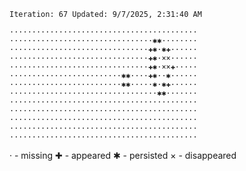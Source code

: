 `Iteration: 67 Updated: 9/7/2025, 2:31:40 AM`
<!-- GOL_START -->
`··········································`</br>
`································✱✱········`</br>
`·······························✚✱·✱✚······`</br>
`·······························✚✱·××······`</br>
`·······························✚✱·××✚·····`</br>
`·························✱✱····✚✱··✱······`</br>
`·························✱✱·····✱·✱✚······`</br>
`·································✱✱·······`</br>
`··········································`</br>
`··········································`</br>
`··········································`</br>
`··········································`</br>
`··········································`</br>
<!-- GOL_END -->
· - missing
✚ - appeared
✱ - persisted
× - disappeared